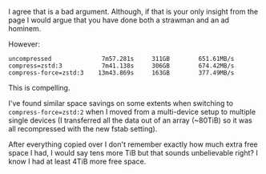 I agree that is a bad argument. Although, if that is your only insight from the page I would argue that you have done both a strawman and an ad hominem.

However:

    uncompressed              7m57.281s     311GB        651.61MB/s
    compress=zstd:3           7m41.138s     306GB        674.42MB/s
    compress-force=zstd:3    13m43.869s     163GB        377.49MB/s

This is compelling. 

I've found similar space savings on some extents when switching to `compress-force=zstd:2` when I moved from a multi-device setup to multiple single devices (I transferred all the data out of an array (~80TiB) so it was all recompressed with the new fstab setting).

After everything copied over I don't remember exactly how much extra free space I had, I would say tens more TiB but that sounds unbelievable right? I know I had at least 4TiB more free space.

